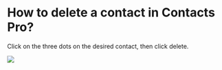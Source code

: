 # How to delete a contact in Contacts Pro?

<p class="no-margin">Click on the three dots on the desired contact, then click delete.</p>
<p class="no-margin"></p>
<div class="intercom-container"><img src="/assets/img/teams-pro/image_83.png"></div>

<Hubspot />

